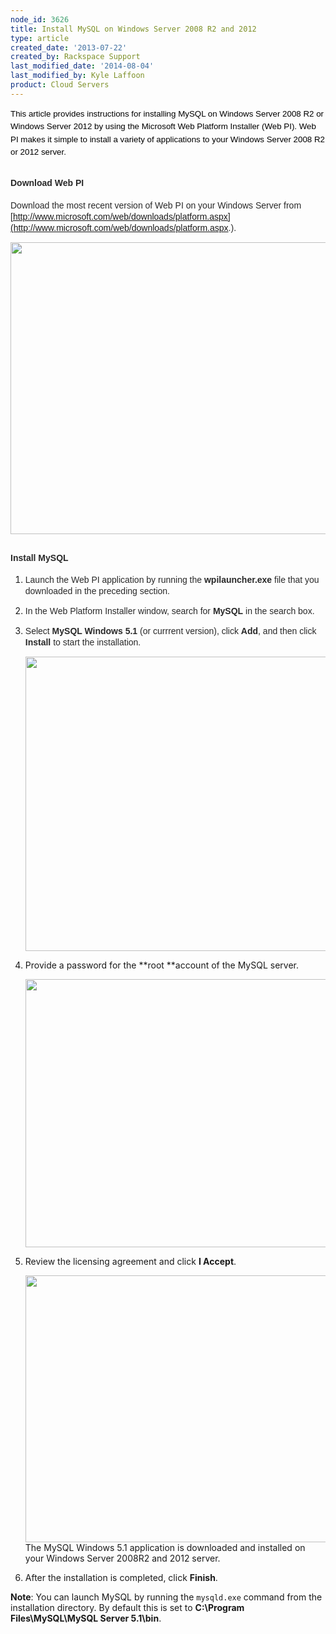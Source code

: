 ```yaml
---
node_id: 3626
title: Install MySQL on Windows Server 2008 R2 and 2012
type: article
created_date: '2013-07-22'
created_by: Rackspace Support
last_modified_date: '2014-08-04'
last_modified_by: Kyle Laffoon
product: Cloud Servers
---
```


<span
style="color: #292929; font-family: Arial; font-size: 14px; line-height: 18px;"><span
style="line-height: 20.50347328186035px; color: #000000; font-family: 'Lucida Grande', 'Lucida Sans Unicode', sans-serif; font-size: 13.333333969116211px;">This
article provides instructions for installing MySQL on Windows Server
2008 R2 or Windows Server 2012 by using the Microsoft Web Platform
Installer (Web PI). Web PI makes it simple to install a variety of
applications to your Windows Server 2008 R2 or 2012
server. </span></span>

**<span style="color: #292929; font-family: Arial; font-size: 14px; line-height: 18px;">Download Web PI</span>**
----------------------------------------------------------------------------------------------------------------

<span
style="color: #292929; font-family: Arial; font-size: 14px; line-height: 18px;">Download
the most recent version of Web PI on your Windows Server from
[http://www.microsoft.com/web/downloads/platform.aspx](http://www.microsoft.com/web/downloads/platform.aspx.).
</span>

<span
style="color: #292929; font-family: Arial; font-size: 14px; line-height: 18px;"><img src="https://8026b2e3760e2433679c-fffceaebb8c6ee053c935e8915a3fbe7.ssl.cf2.rackcdn.com/field/image/pi_download.png" width="623" height="467" /></span>

**<span style="color: #292929; font-family: Arial; font-size: 14px; line-height: 18px;">Install MySQL </span>**
---------------------------------------------------------------------------------------------------------------

1.  <span
    style="color: #292929; font-family: Arial; font-size: 14px; line-height: 18px;">Launch
    the Web PI application by running the **wpilauncher.exe** file that
    you downloaded in the preceding  section.</span>
2.  <span
    style="color: #292929; font-family: Arial; font-size: 14px; line-height: 18px;">
    In the Web Platform Installer window, search for **MySQL** in the
    search box. </span>
3.  <span
    style="color: #292929; font-family: Arial; font-size: 14px; line-height: 18px;">Select
    **MySQL Windows 5.1** (or currrent version), click **Add**, and then
    click **Install** to start the installation.
    </span>

    <img src="https://8026b2e3760e2433679c-fffceaebb8c6ee053c935e8915a3fbe7.ssl.cf2.rackcdn.com/field/image/install.png" width="629" height="471" />

4.  Provide a password for the **root **account of the MySQL server.

    <img src="https://8026b2e3760e2433679c-fffceaebb8c6ee053c935e8915a3fbe7.ssl.cf2.rackcdn.com/field/image/password.png" width="624" height="429" />

5.  Review the licensing agreement and click **I Accept**.

    <img src="https://8026b2e3760e2433679c-fffceaebb8c6ee053c935e8915a3fbe7.ssl.cf2.rackcdn.com/field/image/license.png" width="623" height="427" />
    The MySQL Windows 5.1 application is downloaded and installed on
    your Windows Server 2008R2 and 2012 server.

6.  After the installation is completed, click **Finish**.

**Note**: You can launch MySQL by running the `mysqld.exe` command from
the installation directory. By default this is set to **C:\\Program
Files\\MySQL\\MySQL Server 5.1\\bin**.


